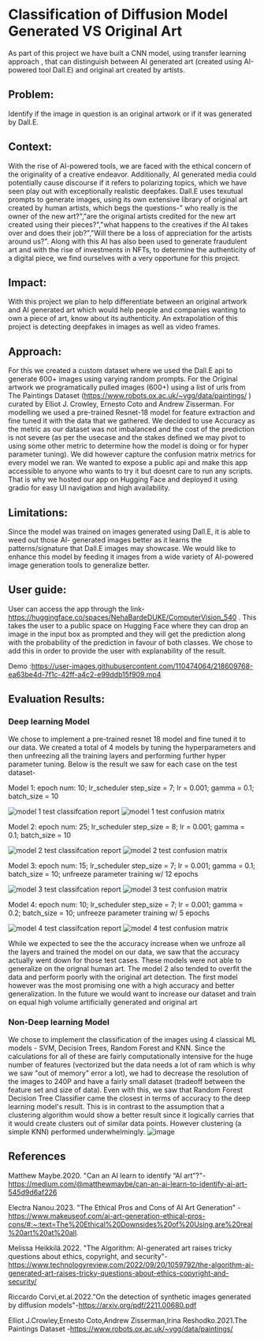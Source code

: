 
# Classification of Diffusion Model Generated VS Original Art

As part of this project we have built a CNN model, using transfer learning approach , that can distinguish between AI generated art (created using AI-powered tool Dall.E) and original art created by artists. 

## Problem:

Identify if the image in question is an original artwork or if it was generated by Dall.E. 

## Context: 

With the rise of AI-powered tools, we are faced with the ethical concern of the originality of a creative endeavor. Additionally, AI generated media could potentially cause discourse if it refers to polarizing topics, which we have seen play out with exceptionally realistic deepfakes. Dall.E uses texutual prompts to generate images, using its own extensive library of original art created by human artists, which begs the questions-" who really is the owner of the new art?","are the original artists credited for the new art created using their pieces?","what happens to the creatives if the AI takes over and does their job?","Will there be a loss of appreciation for the artists around us?". Along with this AI has also been used to generate fraudulent art and with the rise of investments in NFTs, to determine the authenticity of a digital piece, we find ourselves with a very opportune for this project.

## Impact:

With this project we plan to help differentiate between an original artwork and AI generated art which would help people and companies wanting to own a piece of art, know about its authenticity. An extrapolation of this project is detecting deepfakes in images as well as video frames.

## Approach:

For this we created a custom dataset where we used the Dall.E api to generate 600+ images using varying random prompts. For the Original artwork we programatically pulled images (600+) using a list of urls from The Paintings Dataset (https://www.robots.ox.ac.uk/~vgg/data/paintings/ ) curated by Elliot J. Crowley, Ernesto Coto and Andrew Zisserman.
For modelling we used a pre-trained Resnet-18 model for feature extraction and fine tuned it with the data that we gathered.
We decided to use Accuracy as the metric as our dataset was not imbalanced and the cost of the prediction is not severe (as per the usecase and the stakes defined we may pivot to using some other metric to determine how the model is doing or for hyper parameter tuning). We did however capture the confusion matrix metrics for every model we ran.
We wanted to expose a public api and make this app accessible to anyone who wants to try it but doesnt care to run any scripts. That is why we hosted our app on Hugging Face and deployed it using gradio for easy UI navigation and high availability.

## Limitations:

Since the model was trained on images generated using Dall.E, it is able to weed out those AI- generated images better as it learns the patterns/signature that Dall.E images may showcase. We would like to enhance this model by feeding it images from a wide variety of AI-powered image generation tools to generalize better.

## User guide:

User can access the app through the link-https://huggingface.co/spaces/NehaBardeDUKE/ComputerVision_540 . This takes the user to a public space on Hugging Face where they can drop an image in the input box as prompted and they will get the prediction along with the probability of the prediction in favour of both classes. We chose to add this in order to provide the user with explanability of the result.

Demo :https://user-images.githubusercontent.com/110474064/218609768-ea63be4d-7f1c-42ff-a4c2-e99ddb15f909.mp4

## Evaluation Results:

### Deep learning Model
We chose to implement a pre-trained resnet 18 model and fine tuned it to our data. We created a total of 4 models by tuning the hyperparameters and then unfreezing all the training layers and performing further hyper parameter tuning. Below is the result we saw for each case on the test dataset-

Model 1: epoch num: 10; lr_scheduler step_size = 7; lr = 0.001; gamma = 0.1; batch_size = 10

![model 1 test classifcation report](https://user-images.githubusercontent.com/50161537/218651583-dc9659c9-2a46-4bea-b242-38e67f0a596a.png)
![model 1 test confusion matrix](https://user-images.githubusercontent.com/50161537/218651585-04cc779a-3af1-47a1-aa0d-ff419467d9e5.png)

Model 2: epoch num: 25; lr_scheduler step_size = 8; lr = 0.001; gamma = 0.1; batch_size = 10

![model 2 test classifcation report](https://user-images.githubusercontent.com/50161537/218651689-78931fa6-e7b7-4213-af9a-0871d5b4358d.png)
![model 2 test confusion matrix](https://user-images.githubusercontent.com/50161537/218651695-4a7de4f9-bb4f-49a0-bb85-ef8a426a5c15.png)

Model 3: epoch num: 15; lr_scheduler step_size = 7; lr = 0.001; gamma = 0.1; batch_size = 10; unfreeze parameter training w/ 12 epochs

![model 3 test classifcation report](https://user-images.githubusercontent.com/50161537/218651738-c9b17118-ebb1-4da3-a2a6-613a562847a9.png)
![model 3 test confusion matrix](https://user-images.githubusercontent.com/50161537/218651741-1a70615a-4ebd-4878-aeb5-37894536f7bb.png)

Model 4: epoch num: 10; lr_scheduler step_size = 7; lr = 0.001; gamma = 0.2; batch_size = 10; unfreeze parameter training w/ 5 epochs

![model 4 test classifcation report](https://user-images.githubusercontent.com/50161537/218651778-40d3d2f8-bce1-4a31-ade8-2ad58499982b.png)
![model 4 test confusion matrix](https://user-images.githubusercontent.com/50161537/218651779-c354c526-8c46-4721-9af0-d5679e671ea1.png)

While we expected to see the the accuracy increase when we unfroze all the layers and trained the model on our data, we saw that the accuracy actually went down for those test cases. These models were not able to generalize on the orignal human art. The model 2 also tended to overfit the data and perform poorly with the original art detection. The first model however was the most promising one with a high accuracy and better generalization. In the future we would want to increase our dataset and train on equal high volume artificially generated and original art


### Non-Deep learning Model

We chose to implement the classification of the images using 4 classical ML models - SVM, Decision Trees, Random Forest and KNN. Since the calculations for all of these are fairly computationally intensive for the huge number of features (vectorized but the data needs a lot of ram which is why we saw "out of memory" error a lot), we had to decrease the resolution of the images to 240P and have a fairly small dataset (tradeoff between the feature set and size of data). Even with this, we saw that Random Forest Decision Tree Classifier came the closest in terms of accuracy to the deep learning model's result. This is in contrast to the assumption that a clustering algorithm would show a better result since it logically carries that it would create clusters out of similar data points. However clustering (a simple KNN) performed underwhelmingly. 
![image](https://user-images.githubusercontent.com/110474064/218643467-7bd3211b-e0a2-44f8-a0ff-1d290212c422.png)


## References
Matthew Maybe.2020. "Can an AI learn to identify “AI art”?"-https://medium.com/@matthewmaybe/can-an-ai-learn-to-identify-ai-art-545d9d6af226 

Electra Nanou.2023. "The Ethical Pros and Cons of AI Art Generation" -https://www.makeuseof.com/ai-art-generation-ethical-pros-cons/#:~:text=The%20Ethical%20Downsides%20of%20Using,are%20real%20art%20at%20all.

Melissa Heikkilä.2022. "The Algorithm: AI-generated art raises tricky questions about ethics, copyright, and security"- https://www.technologyreview.com/2022/09/20/1059792/the-algorithm-ai-generated-art-raises-tricky-questions-about-ethics-copyright-and-security/

Riccardo Corvi,et.al.2022."On the detection of synthetic images generated by diffusion models"-https://arxiv.org/pdf/2211.00680.pdf

Elliot J.Crowley,Ernesto Coto,Andrew Zisserman,Irina Reshodko.2021.The Paintings Dataset -https://www.robots.ox.ac.uk/~vgg/data/paintings/









